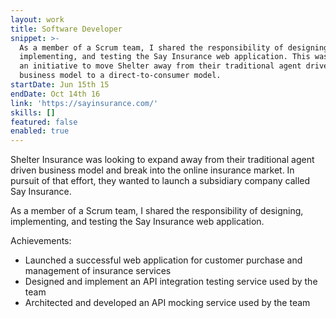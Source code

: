 ```yaml
---
layout: work
title: Software Developer
snippet: >-
  As a member of a Scrum team, I shared the responsibility of designing,
  implementing, and testing the Say Insurance web application. This was part of
  an initiative to move Shelter away from their traditional agent driven
  business model to a direct-to-consumer model.
startDate: Jun 15th 15
endDate: Oct 14th 16
link: 'https://sayinsurance.com/'
skills: []
featured: false
enabled: true
---
```

Shelter Insurance was looking to expand away from their traditional agent driven business model and break into the online insurance market. In pursuit of that effort, they wanted to launch a subsidiary company called Say Insurance.

As a member of a Scrum team, I shared the responsibility of designing, implementing, and testing the Say Insurance web application. 

Achievements:
- Launched a successful web application for customer purchase and management of insurance services
- Designed and implement an API integration testing service used by the team
- Architected and developed an API mocking service used by the team
